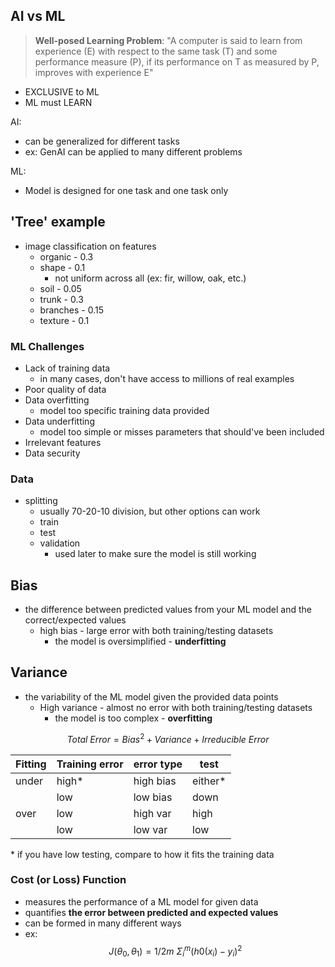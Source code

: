 ## AI vs ML

> **Well-posed Learning Problem**: "A computer is said to learn from experience (E) with respect to the same task (T) and some performance measure (P), if its performance on T as measured by P, improves with experience E"
- EXCLUSIVE to ML
- ML must LEARN

AI: 
- can be generalized for different tasks
- ex: GenAI can be applied to many different problems

ML:
- Model is designed for one task and one task only

## 'Tree' example
- image classification on features
	- organic - 0.3
	- shape - 0.1
		- not uniform across all (ex: fir, willow, oak, etc.)
	- soil - 0.05
	- trunk - 0.3
	- branches - 0.15
	- texture - 0.1

### ML Challenges
- Lack of training data
	- in many cases, don't have access to millions of real examples
- Poor quality of data
- Data overfitting
	- model too specific training data provided
- Data underfitting
	- model too simple or misses parameters that should've been included
- Irrelevant features
- Data security

### Data
- splitting
	- usually 70-20-10 division, but other options can work
	- train
	- test
	- validation
		- used later to make sure the model is still working

## Bias
- the difference between predicted values from your ML model and the correct/expected values
	- high bias - large error with both training/testing datasets
		- the model is oversimplified - **underfitting**

## Variance
- the variability of the ML model given the provided data points
	- High variance - almost no error with both training/testing datasets
		- the model is too complex - **overfitting**

$$
Total\ Error = Bias^2 + Variance + Irreducible\ Error
$$


| Fitting | Training error | error type | test     |
| ------- | -------------- | ---------- | -------- |
| under   | high\*         | high bias  | either\* |
|         | low            | low bias   | down     |
| over    | low            | high var   | high     |
|         | low            | low var    | low      |
\* if you have low testing, compare to how it fits the training data

### Cost (or Loss) Function
- measures the performance of a ML model for given data
- quantifies **the error between predicted and expected values**
- can be formed in many different ways
- ex:
$$
J(θ_0, θ_1) = 1/2m\ Σ_i^m (h0(x_i) - y_i)^2
$$
